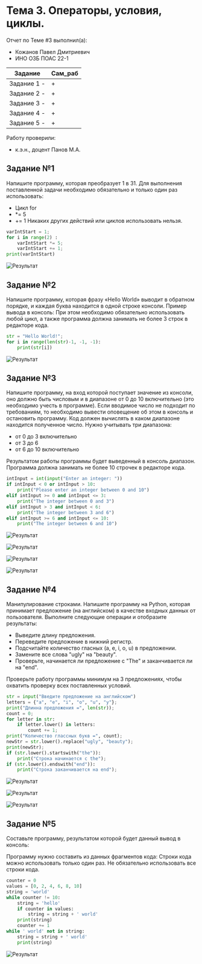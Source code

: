 # Тема 3. Операторы, условия, циклы.
Отчет по Теме #3 выполнил(а):
- Кожанов Павел Дмитриевич
- ИНО ОЗБ ПОАС 22-1

| Задание       | Сам_раб |
| ------------- | ------- |
| Задание 1  -  | +       |
| Задание 2  -  | +       |
| Задание 3  -  | +       |
| Задание 4  -  | +       |
| Задание 5  -  | +       |

Работу проверили:
- к.э.н., доцент Панов М.А.

## Задание №1
Напишите программу, которая преобразует 1 в 31.
Для выполнения поставленной задачи необходимо обязательно и только один раз использовать:
-	Цикл for
-	*= 5
-	+= 1
Никаких других действий или циклов использовать нельзя.
```python
varIntStart = 1;
for i in range(2) :
    varIntStart *= 5;
    varIntStart += 1;
print(varIntStart)
```
![Результат](https://github.com/PavelWhiteTiger/USUE/blob/lab3/pic/t1.png)

## Задание №2
Напишите программу, которая фразу «Hello World» выводит в обратном порядке, и каждая буква находится в одной строке консоли. Пример вывода в консоль:
При этом необходимо обязательно использовать любой цикл, а также программа должна занимать не более 3 строк в редакторе кода.
```python
str = "Hello World!";
for i in range(len(str)-1, -1, -1):
    print(str[i])
```
![Результат](https://github.com/PavelWhiteTiger/USUE/blob/lab3/pic/t2.png)

## Задание №3
Напишите программу, на вход которой поступает значение из консоли, оно должно быть числовым и в диапазоне от 0 до 10 включительно (это необходимо учесть в программе). Если вводимое число не подходит по требованиям, то необходимо вывести оповещение об этом в консоль и остановить программу. Код должен вычислять в каком диапазоне находится полученное число. Нужно учитывать три диапазона:
-	от 0 до 3 включительно
-	от 3 до 6
-	от 6 до 10 включительно
 
 Результатом работы программы будет выведенный в консоль диапазон. Программа должна занимать не более 10 строчек в редакторе кода.
 
```python
intInput = int(input("Enter an integer: "))
if intInput < 0 or intInput > 10:
    print("Please enter an integer between 0 and 10")
elif intInput >= 0 and intInput <= 3:
    print("The integer between 0 and 3")
elif intInput > 3 and intInput < 6:
    print("The integer between 3 and 6")
elif intInput >= 6 and intInput <= 10:
    print("The integer between 6 and 10")
```
![Результат](https://github.com/PavelWhiteTiger/USUE/blob/lab3/pic/t31.png)

![Результат](https://github.com/PavelWhiteTiger/USUE/blob/lab3/pic/t32.png)

![Результат](https://github.com/PavelWhiteTiger/USUE/blob/lab3/pic/t33.png)

![Результат](https://github.com/PavelWhiteTiger/USUE/blob/lab3/pic/t34.png)

## Задание №4
Манипулирование строками. Напишите программу на Python, которая принимает предложение (на английском) в качестве входных данных от пользователя. Выполните следующие операции и отобразите результаты:
-	Выведите длину предложения.
-	Переведите предложение в нижний регистр.
-	Подсчитайте количество гласных (a, e, i, o, u) в предложении.
-	Замените все слова "ugly" на "beauty".
-	Проверьте, начинается ли предложение с "The" и заканчивается ли на "end".

Проверьте работу программы минимум на 3 предложениях, чтобы охватить проверку всех поставленных условий.
```python
str = input("Введите предложение на английском")
letters = {"a", "e", "i", "o", "u", "y"};
print("Длинна предложения =", len(str));
count = 0;
for letter in str:
    if letter.lower() in letters:
        count += 1;
print("Количество глассных букв =", count);
newStr = str.lower().replace("ugly", "beauty");
print(newStr);
if (str.lower().startswith("the")):
    print("Строка начинается с the");
if (str.lower().endswith("end")):
    print("Строка заканчивается на end");
```
![Результат](https://github.com/PavelWhiteTiger/USUE/blob/lab3/pic/t4.png)

![Результат](https://github.com/PavelWhiteTiger/USUE/blob/lab3/pic/t42.png)

![Результат](https://github.com/PavelWhiteTiger/USUE/blob/lab3/pic/t43.png)

## Задание №5
Составьте программу, результатом которой будет данный вывод в консоль:

Программу нужно составить из данных фрагментов кода:
Строки кода можно использовать только один раз. Не обязательно использовать все строки кода.
```python
counter = 0
values = [0, 2, 4, 6, 8, 10]
string = 'world'
while counter != 10:
    string = 'hello'
    if counter in values:
        string = string + ' world'
    print(string)
    counter += 1
while ' world' not in string:
    string = string + ' world'
    print(string)
```
![Результат](https://github.com/PavelWhiteTiger/USUE/blob/lab3/pic/t5.png)


